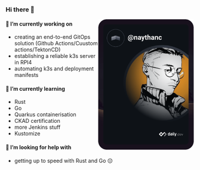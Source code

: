 
### Hi there 👋

<div>
  <a href="https://app.daily.dev/DailyDevTips">
    <img
      align="right"
      width="256"
      alt="JC's Dev Card"
      src="https://github.com/shin-san/shin-san/blob/main/devcard.svg"/>
  </a>
</div>

<!--
**shin-san/shin-san** is a ✨ _special_ ✨ repository because its `README.md` (this file) appears on your GitHub profile.

Here are some ideas to get you started:

- 🔭 I’m currently working on ...
- 🌱 I’m currently learning ...
- 👯 I’m looking to collaborate on ...
- 🤔 I’m looking for help with ...
- 💬 Ask me about ...
- 📫 How to reach me: ...
- 😄 Pronouns: ...
- ⚡ Fun fact: ...
-->

#### 🔭 I’m currently working on
- creating an end-to-end GitOps solution (Github Actions/Cuustom actions/TektonCD)
- establishing a reliable k3s server in RPI4
- automating k3s and deployment manifests

#### 🌱 I’m currently learning
- Rust
- Go
- Quarkus containerisation
- CKAD certification
- more Jenkins stuff
- Kustomize

#### 🤔 I’m looking for help with
- getting up to speed with Rust and Go 😔
